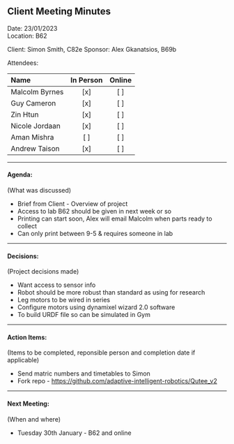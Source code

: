 ## Client Meeting Minutes  

Date: 23/01/2023  
Location: B62

Client: Simon Smith, C82e
Sponsor: Alex Gkanatsios, B69b

Attendees:

|Name|In Person|Online|
|:--|:--:|:--:|
|Malcolm Byrnes| [x] | [ ] |
|Guy Cameron | [x] | [ ] |
|Zin Htun | [x] | [ ] |
|Nicole Jordaan | [x] | [ ] |
|Aman Mishra | [ ] | [ ] |
|Andrew Taison | [x] | [ ] |

---  

#### Agenda:  
(What was discussed)  

* Brief from Client - Overview of project  
* Access to lab B62 should be given in next week or so  
* Printing can start soon, Alex will email Malcolm when parts ready to collect  
* Can only print between 9-5 & requires someone in lab  

---  

#### Decisions:  
(Project decisions made)  

* Want access to sensor info  
* Robot should be more robust than standard as using for research  
* Leg motors to be wired in series  
* Configure motors using dynamixel wizard 2.0 software  
* To build URDF file so can be simulated in Gym  

---  

#### Action Items:  
(Items to be completed, reponsible person and completion date if applicable)  

* Send matric numbers and timetables to Simon  
* Fork repo - https://github.com/adaptive-intelligent-robotics/Qutee_v2  

---  

#### Next Meeting:
(When and where)  

* Tuesday 30th January - B62 and online  